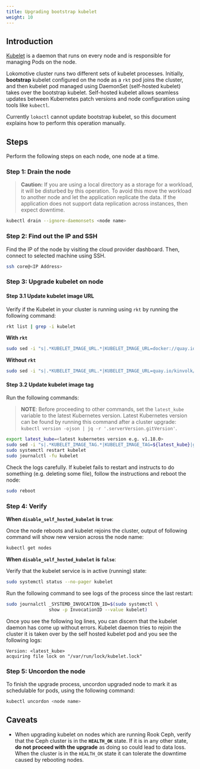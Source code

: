 ```yaml
---
title: Upgrading bootstrap kubelet
weight: 10
---
```


## Introduction

[Kubelet](https://kubernetes.io/docs/reference/command-line-tools-reference/kubelet/) is a daemon
that runs on every node and is responsible for managing Pods on the node.

Lokomotive cluster runs two different sets of kubelet processes. Initially, **bootstrap** kubelet
configured on the node as a `rkt` pod joins the cluster, and then kubelet pod managed using
DaemonSet (self-hosted kubelet) takes over the bootstrap kubelet. Self-hosted kubelet allows
seamless updates between Kubernetes patch versions and node configuration using tools like
`kubectl`.

Currently `lokoctl` cannot update bootstrap kubelet, so this document explains how to perform this
operation manually.

## Steps

Perform the following steps on each node, one node at a time.

### Step 1: Drain the node

> **Caution:** If you are using a local directory as a storage for a workload, it will be disturbed
> by this operation. To avoid this move the workload to another node and let the application
> replicate the data. If the application does not support data replication across instances, then
> expect downtime.

```bash
kubectl drain --ignore-daemonsets <node name>
```

### Step 2: Find out the IP and SSH

Find the IP of the node by visiting the cloud provider dashboard. Then, connect to selected machine
using SSH.

```bash
ssh core@<IP Address>
```

### Step 3: Upgrade kubelet on node

#### Step 3.1 Update kubelet image URL

Verify if the Kubelet in your cluster is running using `rkt` by running the following command:

```bash
rkt list | grep -i kubelet
```

**With `rkt`**

```bash
sudo sed -i "s|.*KUBELET_IMAGE_URL.*|KUBELET_IMAGE_URL=docker://quay.io/kinvolk/kubelet|g" /etc/kubernetes/kubelet.env
```

**Without `rkt`**

```bash
sudo sed -i "s|.*KUBELET_IMAGE_URL.*|KUBELET_IMAGE_URL=quay.io/kinvolk/kubelet|g" /etc/kubernetes/kubelet.env
```

#### Step 3.2 Update kubelet image tag

Run the following commands:

> **NOTE**: Before proceeding to other commands, set the `latest_kube` variable to the latest
> Kubernetes version. Latest Kubernetes version can be found by running this command after a cluster
> upgrade: `kubectl version -ojson | jq -r '.serverVersion.gitVersion'`.

```bash
export latest_kube=<latest kubernetes version e.g. v1.18.0>
sudo sed -i "s|.*KUBELET_IMAGE_TAG.*|KUBELET_IMAGE_TAG=${latest_kube}|g" /etc/kubernetes/kubelet.env
sudo systemctl restart kubelet
sudo journalctl -fu kubelet
```

Check the logs carefully. If kubelet fails to restart and instructs to do something (e.g. deleting
some file), follow the instructions and reboot the node:

```bash
sudo reboot
```

### Step 4: Verify

**When `disable_self_hosted_kubelet` is `true`**:

Once the node reboots and kubelet rejoins the cluster, output of following command will show new
version across the node name:

```bash
kubectl get nodes
```

**When `disable_self_hosted_kubelet` is `false`**:

Verify that the kubelet service is in active (running) state:

```bash
sudo systemctl status --no-pager kubelet
```

Run the following command to see logs of the process since the last restart:

```bash
sudo journalctl _SYSTEMD_INVOCATION_ID=$(sudo systemctl \
                show -p InvocationID --value kubelet)
```

Once you see the following log lines, you can discern that the kubelet daemon has come up without
errors. Kubelet daemon tries to rejoin the cluster it is taken over by the self hosted kubelet pod
and you see the following logs:

```
Version: <latest_kube>
acquiring file lock on "/var/run/lock/kubelet.lock"
```

### Step 5: Uncordon the node

To finish the upgrade process, uncordon upgraded node to mark it as schedulable for pods, using
the following command:
```bash
kubectl uncordon <node name>
```

## Caveats

- When upgrading kubelet on nodes which are running Rook Ceph, verify that the Ceph cluster is in
  the **`HEALTH_OK`** state. If it is in any other state, **do not proceed with the upgrade** as
  doing so could lead to data loss. When the cluster is in the `HEALTH_OK` state it can tolerate the
  downtime caused by rebooting nodes.

